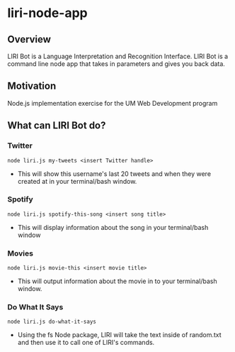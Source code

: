 # liri-node-app

## Overview
LIRI Bot is a Language Interpretation and Recognition Interface. LIRI Bot is a command line node app that takes in parameters and gives you back data.

## Motivation
Node.js implementation exercise for the UM Web Development program

## What can LIRI Bot do?
### Twitter
```node liri.js my-tweets <insert Twitter handle>```

* This will show this username's last 20 tweets and when they were created at in your terminal/bash window.

### Spotify
```node liri.js spotify-this-song <insert song title>```

* This will display information about the song in your terminal/bash window

### Movies
```node liri.js movie-this <insert movie title>```

* This will output information about the movie in to your terminal/bash window.

### Do What It Says
```node liri.js do-what-it-says```

* Using the fs Node package, LIRI will take the text inside of random.txt and then use it to call one of LIRI's commands.